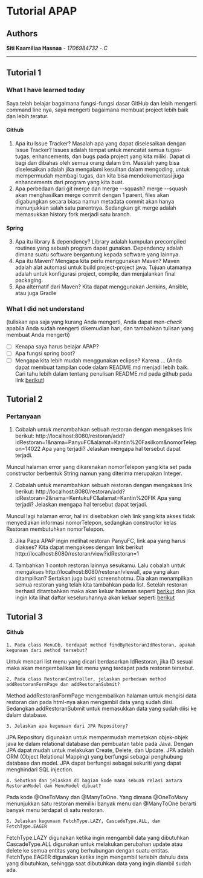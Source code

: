 
# Tutorial APAP
## Authors
**Siti Kaamiliaa Hasnaa** - *1706984732* - *C*

---
## Tutorial 1
### What I have learned today
Saya telah belajar bagaimana fungsi-fungsi dasar GitHub dan lebih mengerti command line nya, saya mengerti bagaimana membuat project lebih baik dan lebih teratur.
#### Github
1. Apa itu Issue Tracker? Masalah apa yang dapat diselesaikan dengan Issue Tracker?
   Issues adalah tempat untuk mencatat semua tugas-tugas, enhancements, dan bugs pada project yang kita miliki. Dapat di bagi dan dibahas oleh semua orang dalam tim.
   Masalah yang bisa diselesaikan adalah jika mengalami kesulitan dalam mengoding, untuk mempermudah membagi tugas, dan kita bisa mendokumentasi juga enhancements dari program yang kita buat. 
2. Apa perbedaan dari git merge dan merge --squash?
merge --squash akan menghasilkan merge commit dengan 1 parent, files akan digabungkan secara biasa namun metadata commit akan hanya menunjukkan salah satu parentnya. Sedangkan git merge adalah memasukkan history fork merjadi satu branch. 
#### Spring
3. Apa itu library & dependency?
Library adalah kumpulan precompiled routines yang sebuah program dapat gunakan. Dependency adalah dimana suatu software bergantung kepada software yang lainnya. 
4. Apa itu Maven? Mengapa kita perlu menggunakan Maven?
Maven adalah alat automasi untuk build project-project java. Tujuan utamanya adalah untuk konfigurasi project, compile, dan menjalankan final packaging.
5. Apa alternatif dari Maven?
Kita dapat menggunakan Jenkins, Ansible, atau juga Gradle
### What I did not understand
(tuliskan apa saja yang kurang Anda mengerti, Anda dapat men-_check_ apabila Anda sudah mengerti
dikemudian hari, dan tambahkan tulisan yang membuat Anda mengerti)
- [ ] Kenapa saya harus belajar APAP?
- [ ] Apa fungsi spring boot?
- [ ] Mengapa kita lebih mudah menggunakan eclipse?
Karena …
(Anda dapat membuat tampilan code dalam README.md menjadi lebih baik. Cari tahu lebih dalam
tentang penulisan README.md pada github pada link
[berikut](https://help.github.com/en/articles/basic-writing-and-formatting-syntax))

## Tutorial 2

### Pertanyaan 
1. Cobalah untuk menambahkan sebuah restoran dengan mengakses link berikut: 
http://localhost:8080/restoran/add?idRestoran=1&nama=PanyuFC&alamat=Kantin%20Fasilkom&nomorTelepon=14022 
Apa yang terjadi? Jelaskan mengapa hal tersebut dapat terjadi.

Muncul halaman error yang dikarenakan nomorTelepon yang kita set pada constructor berbentuk String namun yang diterima merupakan Integer.

2. Cobalah untuk menambahkan sebuah restoran dengan mengakses link berikut: 
http://localhost:8080/restoran/add?idRestoran=2&nama=KentukuFC&alamat=Kantin%20FIK 
Apa yang terjadi? Jelaskan mengapa hal tersebut dapat terjadi.

Muncul lagi halaman error, hal ini disebabkan oleh link yang kita akses tidak menyediakan informasi nomorTelepon, sedangkan constructor kelas Restoran membutuhkan nomorTelepon.

3. Jika Papa APAP ingin melihat restoran PanyuFC, link apa yang harus diakses?
Kita dapat mengakses dengan link berikut http://localhost:8080/restoran/view?idRestoran=1

4. Tambahkan 1 contoh restoran lainnya sesukamu. Lalu cobalah untuk mengakses http://localhost:8080/restoran/viewall, apa yang akan ditampilkan? Sertakan juga bukti screenshotmu.
Dia akan menampilkan semua restoran yang telah kita tambahkan pada list. Setelah restoran berhasil ditambahkan maka akan keluar halaman seperti [berikut](https://i.imgur.com/ONCo9EW.png)
dan jika ingin kita lihat daftar keseluruhannya akan keluar seperti [berikut](https://i.imgur.com/al7Egss.png)

## Tutorial 3
#### Github
    1. Pada class MenuDb, terdapat method findByRestoranIdRestoran, apakah kegunaan dari method tersebut?

Untuk mencari list menu yang dicari berdasarkan IdRestoran, jika ID sesuai maka akan mengembalikan list menu yang terdapat pada restoran tersebut.

    2. Pada class RestoranController, jelaskan perbedaan method addRestoranFormPage dan addRestoranSubmit?

Method addRestoranFormPage mengembalikan halaman untuk mengisi data restoran dan pada html-nya akan mengambil data yang sudah diisi. Sedangkan addRestoranSubmit untuk memasukkan data yang sudah diisi ke dalam database.

    3. Jelaskan apa kegunaan dari JPA Repository?

JPA Repository digunakan untuk mempermudah memetakan objek-objek java ke dalam relational database dan pembuatan table pada Java. Dengan JPA dapat mudah untuk melakukan Create, Delete, dan Update. JPA adalah ORM (Object Relational Mapping) yang berfungsi sebagai penghubung database dan model. JPA dapat berfungsi sebagai sekuriti yang dapat menghindari SQL injection. 

    4. Sebutkan dan jelaskan di bagian kode mana sebuah relasi antara RestoranModel dan MenuModel dibuat?
Pada kode @OneToMany dan @ManyToOne. Yang dimana @OneToMany menunjukkan satu restoran memiliki banyak menu dan @ManyToOne berarti banyak menu terdapat di satu restoran.

    5. Jelaskan kegunaan FetchType.LAZY, CascadeType.ALL, dan FetchType.EAGER

FetchType.LAZY digunakan ketika ingin mengambil data yang dibutuhkan 
CascadeType.ALL digunakan untuk melakukan perubahan update atau delete ke semua entitas yang berhubungan dengan suatu entitas. 
FetchType.EAGER digunakan ketika ingin mengambil terlebih dahulu data yang dibutuhkan, sehingga saat dibutuhkan data yang ingin diambil sudah ada.
